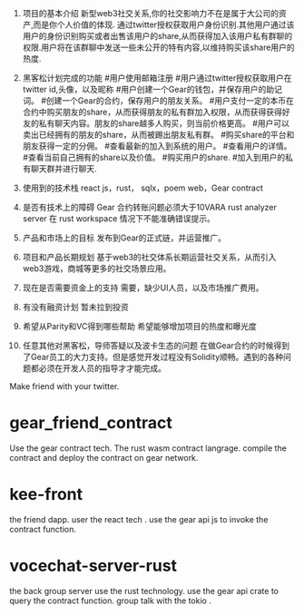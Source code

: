 1. 项目的基本介绍
新型web3社交关系,你的社交影响力不在是属于大公司的资产,而是你个人价值的体现.
通过twitter授权获取用户身份识别.其他用户通过该用户的身份识别购买或者出售该用户的share,从而获得加入该用户私有群聊的权限.用户将在该群聊中发送一些未公开的特有内容,以维持购买该share用户的热度.
2. 黑客松计划完成的功能
#用户使用邮箱注册
#用户通过twitter授权获取用户在twitter id,头像，以及昵称
#用户创建一个Gear的钱包，并保存用户的助记词。
#创建一个Gear的合约，保存用户的朋友关系。
#用户支付一定的本币在合约中购买朋友的share，从而获得朋友的私有群加入权限，从而获得获得好友的私有聊天内容。朋友的share越多人购买，则当前价格更高。
#用户可以卖出已经拥有的朋友的share，从而被踢出朋友私有群。
#购买share的平台和朋友获得一定的分佣。
#查看最新的加入到系统的用户。
#查看用户的详情。
#查看当前自己拥有的share以及价值。
#购买用户的share.
#加入到用户的私有聊天群并进行聊天.


3. 使用到的技术栈
react js，rust， sqlx，poem web，Gear contract
4. 是否有技术上的障碍
Gear 合约转账问题必须大于10VARA
rust analyzer server 在 rust workspace 情况下不能准确错误提示。
5. 产品和市场上的目标
发布到Gear的正式链，并运营推广。
6. 项目和产品长期规划
基于web3的社交体系长期运营社交关系，从而引入web3游戏，商城等更多的社交场景应用。
7. 现在是否需要资金上的支持
需要，缺少UI人员，以及市场推广费用。
8. 有没有融资计划
暂未拉到投资
9. 希望从Parity和VC得到哪些帮助
希望能够增加项目的热度和曝光度
10. 任意其他对黑客松，导师答疑以及波卡生态的问题
在做Gear合约的时候得到了Gear员工的大力支持。但是感觉开发过程没有Solidity顺畅。遇到的各种问题都必须在开发人员的指导才才能完成。


Make friend with your twitter.

# gear_friend_contract
Use the gear contract tech.
The rust wasm contract langrage.
compile the contract and deploy the contract on gear network.


# kee-front
the friend dapp.
user the react tech .
use the gear api js to invoke the contract function.

# vocechat-server-rust
the back group server use the rust technology.
use the gear api crate to query the contract function.
group talk with the tokio .
